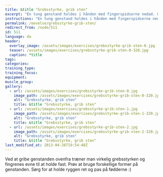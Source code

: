 ```yaml
---
title: &title "Grebsstyrke, grib sten"
excerpt: "En tung genstand holdes i hånden med fingerspidserne nedad. Giv slip på genstanden og grib den med den anden hånd stadig med fingerspidserne nedad."
instructions: "En tung genstand holdes i hånden med fingerspidserne nedad. Giv slip på genstanden og grib den med den anden hånd stadig med fingerspidserne nedad."
permalink: /oevelse/grebsstyrke-grib-sten/
redirect_from: /node/511
id: 511
language: da
header:
  overlay_image: /assets/images/exercises/grebsstyrke-grib-sten-0.jpg
  teaser: /assets/images/exercises/grebsstyrke-grib-sten-0-320.jpg
  caption: *title
tags:
categories:
training_type: 
training_focus: 
equipment:
muscle_group:
gallery:
  - url: /assets/images/exercises/grebsstyrke-grib-sten-0.jpg
    image_path: /assets/images/exercises/grebsstyrke-grib-sten-0-320.jpg
    alt: "Grebsstyrke, grib sten"
    title: &title "Grebsstyrke, grib sten"
  - url: /assets/images/exercises/grebsstyrke-grib-sten-1.jpg
    image_path: /assets/images/exercises/grebsstyrke-grib-sten-1-320.jpg
    alt: "Grebsstyrke, grib sten"
    title: &title "Grebsstyrke, grib sten"
  - url: /assets/images/exercises/grebsstyrke-grib-sten-2.jpg
    image_path: /assets/images/exercises/grebsstyrke-grib-sten-2-320.jpg
    alt: "Grebsstyrke, grib sten"
    title: &title "Grebsstyrke, grib sten"
last_modified_at: 2013-04-26T19:54:48Z
---
```


Ved at gribe genstanden ovenfra træner man virkelig grebsstyrken og fingrenes evne til at holde fast. Prøv at bruge forskellige former på genstanden. Sørg for at holde ryggen ret og pas på fødderne :)
